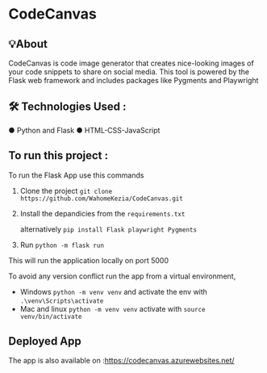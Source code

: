 
# CodeCanvas

## 💡About
CodeCanvas is code image generator that creates nice-looking images of your code snippets to share on social media. This tool is powered by the Flask web framework and includes packages like Pygments and Playwright

## 🛠️ Technologies Used :
● Python and Flask 
● HTML-CSS-JavaScript


## To run this project : 

To run the Flask App use this commands 

1. Clone the project `git clone https://github.com/WahomeKezia/CodeCanvas.git`

2. Install the depandicies from the `requirements.txt` 

   alternatively `pip install Flask playwright Pygments`

3. Run `python -m flask run`

This will run the application locally on port 5000

To avoid any version conflict run the app from a virtual environment, 
- Windows `python -m venv venv` and activate the env with `.\venv\Scripts\activate`
- Mac and linux  `python -m venv venv`  activate with `source venv/bin/activate`


## Deployed App
The app is also available on :https://codecanvas.azurewebsites.net/ 


